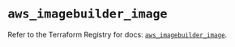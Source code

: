 # `aws_imagebuilder_image`

Refer to the Terraform Registry for docs: [`aws_imagebuilder_image`](https://registry.terraform.io/providers/hashicorp/aws/6.7.0/docs/resources/imagebuilder_image).

